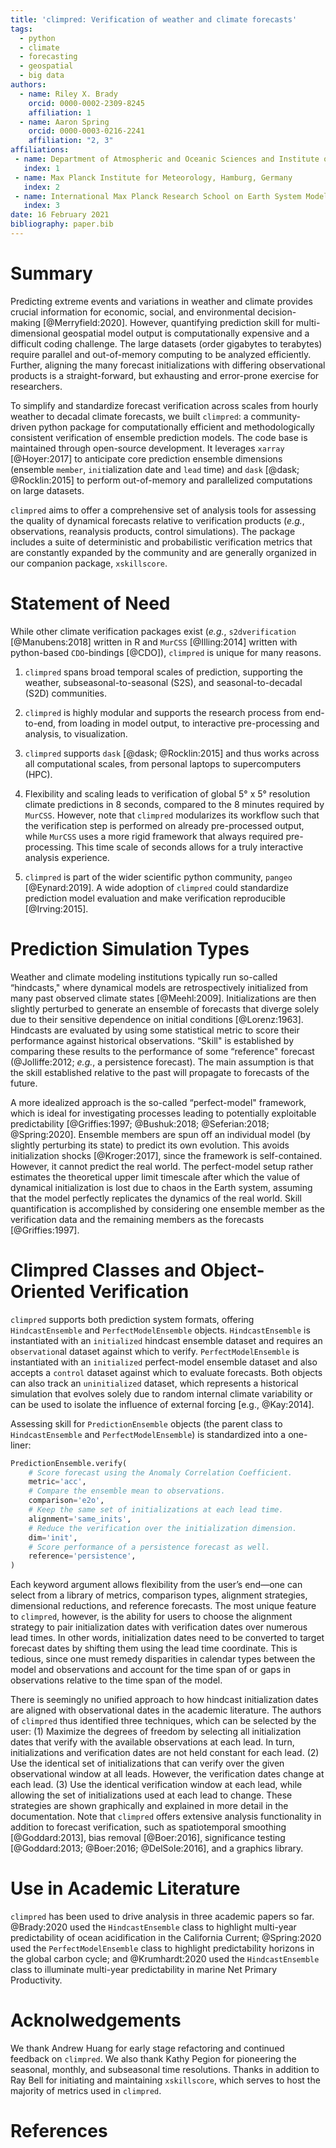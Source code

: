 ```yaml
---
title: 'climpred: Verification of weather and climate forecasts'
tags:
  - python
  - climate
  - forecasting
  - geospatial
  - big data
authors:
  - name: Riley X. Brady
    orcid: 0000-0002-2309-8245
    affiliation: 1
  - name: Aaron Spring
    orcid: 0000-0003-0216-2241
    affiliation: "2, 3"
affiliations:
 - name: Department of Atmospheric and Oceanic Sciences and Institute of Arctic and Alpine Research, University of Colorado Boulder, Boulder, Colorado USA
   index: 1
 - name: Max Planck Institute for Meteorology, Hamburg, Germany
   index: 2
 - name: International Max Planck Research School on Earth System Modelling, Hamburg, Germany
   index: 3
date: 16 February 2021
bibliography: paper.bib
---
```


<!-- 991 words total -->

# Summary
<!-- 71 words -->
Predicting extreme events and variations in weather and climate provides crucial
information for economic, social, and environmental decision-making [@Merryfield:2020].
However, quantifying prediction skill for multi-dimensional geospatial model output is
computationally expensive and a difficult coding challenge. The large datasets
(order gigabytes to terabytes) require parallel and out-of-memory computing to be
analyzed efficiently. Further, aligning the many forecast initializations with differing
observational products is a straight-forward, but exhausting and error-prone exercise
for researchers.

<!-- 68 words -->
To simplify and standardize forecast verification across scales from hourly weather to
decadal climate forecasts, we built `climpred`: a community-driven python package for
computationally efficient and methodologically consistent verification of ensemble
prediction models. The code base is maintained through open-source development. It
leverages `xarray` [@Hoyer:2017] to anticipate core prediction ensemble dimensions
(ensemble `member`, `init`ialization date and `lead` time) and `dask`
[@dask; @Rocklin:2015] to perform out-of-memory and parallelized computations on
large datasets.

 <!-- 54 words -->
`climpred` aims to offer a comprehensive set of analysis tools for assessing the quality
of dynamical forecasts relative to verification products (_e.g._, observations,
reanalysis products, control simulations). The package includes a suite of deterministic
and probabilistic verification metrics that are constantly expanded by the community and
are generally organized in our companion package, `xskillscore`.

<!-- 173 words -->
# Statement of Need
While other climate verification packages exist (_e.g._, `s2dverification`
[@Manubens:2018] written in R and `MurCSS` [@Illing:2014] written with python-based
`CDO`-bindings [@CDO]), `climpred` is unique for many reasons.

1. `climpred` spans broad temporal scales of prediction, supporting the weather,
subseasonal-to-seasonal (S2S), and seasonal-to-decadal (S2D) communities.

2. `climpred` is highly modular and supports the research process from end-to-end,
from loading in model output, to interactive pre-processing and analysis, to
visualization.

3. `climpred` supports `dask` [@dask; @Rocklin:2015] and thus works across all
computational scales, from personal laptops to supercomputers (HPC).

4. Flexibility and scaling leads to verification of global 5° x 5° resolution climate predictions in 8 seconds, compared to the 8 minutes required by `MurCSS`. However, note that `climpred` modularizes its workflow such that the verification step is performed on already pre-processed output, while `MurCSS` uses a more rigid framework that always required pre-processing. This time scale of seconds allows for a truly interactive analysis experience.

5. `climpred` is part of the wider scientific python community, `pangeo`
[@Eynard:2019]. A wide adoption of `climpred` could standardize prediction model
evaluation and make verification reproducible [@Irving:2015].

<!-- 207 words -->
# Prediction Simulation Types
Weather and climate modeling institutions typically run so-called “hindcasts," where
dynamical models are retrospectively initialized from many past observed climate states
[@Meehl:2009]. Initializations are then slightly perturbed to generate an ensemble of
forecasts that diverge solely due to their sensitive dependence on initial conditions
[@Lorenz:1963]. Hindcasts are evaluated by using some statistical metric to score their
performance against historical observations. “Skill" is established by comparing these
results to the performance of some “reference" forecast (@Jolliffe:2012;
_e.g._, a persistence forecast). The main assumption is that the skill established
relative to the past will propagate to forecasts of the future.

A more idealized approach is the so-called “perfect-model" framework, which is ideal for
investigating processes leading to potentially exploitable predictability
[@Griffies:1997; @Bushuk:2018; @Seferian:2018; @Spring:2020]. Ensemble members are spun
off an individual model (by slightly perturbing its state) to predict its own evolution.
This avoids initialization shocks [@Kroger:2017], since the framework is self-contained.
However, it cannot predict the real world. The perfect-model setup rather estimates the
theoretical upper limit timescale after which the value of dynamical initialization is
lost due to chaos in the Earth system, assuming that the model perfectly replicates the
dynamics of the real world. Skill quantification is accomplished by considering one
ensemble member as the verification data and the remaining members as the forecasts
[@Griffies:1997].

<!-- 360 words -->
# Climpred Classes and Object-Oriented Verification
`climpred` supports both prediction system formats, offering `HindcastEnsemble` and
`PerfectModelEnsemble` objects. `HindcastEnsemble` is instantiated with an `initialized`
hindcast ensemble dataset and requires an `observation`al dataset against which to
verify. `PerfectModelEnsemble` is instantiated with an `initialized` perfect-model
ensemble dataset and also accepts a `control` dataset against which to evaluate
forecasts. Both objects can also track an `uninitialized` dataset, which represents a
historical simulation that evolves solely due to random internal climate variability or
can be used to isolate the influence of external forcing [e.g., @Kay:2014].

Assessing skill for `PredictionEnsemble` objects (the parent class to `HindcastEnsemble`
and `PerfectModelEnsemble`) is standardized into a one-liner:

```python
PredictionEnsemble.verify(
    # Score forecast using the Anomaly Correlation Coefficient.
    metric='acc',
    # Compare the ensemble mean to observations.
    comparison='e2o',
    # Keep the same set of initializations at each lead time.
    alignment='same_inits',
    # Reduce the verification over the initialization dimension.
    dim='init',
    # Score performance of a persistence forecast as well.
    reference='persistence',
)
```

Each keyword argument allows flexibility from the user’s end—one can select from a
library of metrics, comparison types, alignment strategies, dimensional reductions, and
reference forecasts. The most unique feature to `climpred`, however, is the ability for
users to choose the alignment strategy to pair initialization dates with verification
dates over numerous lead times. In other words, initialization dates need to be
converted to target forecast dates by shifting them using the lead time coordinate. This
is tedious, since one must remedy disparities in calendar types between the model and
observations and account for the time span of or gaps in observations relative to the
time span of the model.

There is seemingly no unified approach to how hindcast initialization dates are aligned
with observational dates in the academic literature. The authors of `climpred` thus
identified three techniques, which can be selected by the user: (1) Maximize the degrees
of freedom by selecting all initialization dates that verify with the available
observations at each lead. In turn, initializations and verification dates
are not held constant for each lead. (2) Use the identical set of initializations that
can verify over the given observational window at all leads. However, the verification
dates change at each lead. (3) Use the identical verification window at each lead, while
allowing the set of initializations used at each lead to change. These strategies are
shown graphically and explained in more detail in the documentation. Note that
`climpred` offers extensive analysis functionality in addition to forecast verification,
such as spatiotemporal smoothing [@Goddard:2013], bias removal [@Boer:2016],
significance testing [@Goddard:2013; @Boer:2016; @DelSole:2016], and a graphics library.

<!-- 58 words -->
# Use in Academic Literature
`climpred` has been used to drive analysis in three academic papers so far. @Brady:2020
used the `HindcastEnsemble` class to highlight multi-year predictability of ocean
acidification in the California Current; @Spring:2020 used the `PerfectModelEnsemble`
class to highlight predictability horizons in the global carbon cycle; and
@Krumhardt:2020 used the `HindcastEnsemble` class to illuminate multi-year
predictability in marine Net Primary Productivity.

# Acknolwedgements
We thank Andrew Huang for early stage refactoring and continued feedback on
`climpred`. We also thank Kathy Pegion for pioneering the seasonal, monthly,
and subseasonal time resolutions. Thanks in addition to Ray Bell for
initiating and maintaining `xskillscore`, which serves to host the majority of metrics
used in `climpred`.

# References
